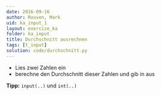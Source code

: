 ```yaml
---
date: 2016-09-16
author: Rouven, Mark
uid: ka_input_1
layout: exercise_ka
folder: ka_input
title: Durchschnitt ausrechnen
tags: [t_input]
solution: code/durchschnitt.py
---
```


- Lies zwei Zahlen ein
- berechne den Durchschnitt dieser Zahlen und gib in aus

**Tipp:** `input(..)` und `int(..)`
